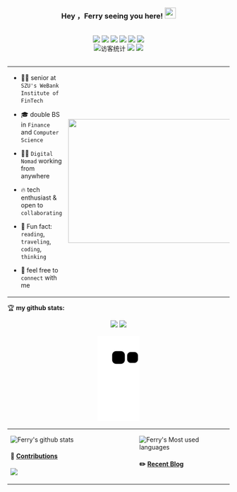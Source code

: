 
<div align="center">
   
### Hey ，Ferry seeing you here! <img src="https://media.giphy.com/media/hvRJCLFzcasrR4ia7z/giphy.gif" width="25px" height="25px"> </div>

<br>
<div align="center">
  <a href="https://ferryxie.com/"><img src= "https://img.shields.io/badge/Ferry's%20Blog-%E4%B8%AA%E4%BA%BA%E7%BD%91%E7%AB%99-ff69b5"></a>
  <a href="https://ferrypage.com/curriculum-vitae/"><img src="https://img.shields.io/badge/CV-%E5%AD%A6%E6%9C%AF%E7%AE%80%E5%8E%86-purple"></a>
  <a href="https://blog.csdn.net/weixin_43209177"><img src="https://img.shields.io/badge/CSDN-%E5%8D%9A%E5%AE%A2-c32136"></a>
  <a href="mailto:i@ferryxie.com"><img src= "https://img.shields.io/badge/Wechat-%E5%BE%AE%E4%BF%A1-brightgreen"></a>
  <a href="mailto:i@ferryxie.com"><img src="https://img.shields.io/badge/%E9%82%AE%E7%AE%B1-i%40ferryxie.com-orange"></a>
  <a href="https://www.linkedin.cn/incareer/in/ACoAACue3tMBaqbKuWt2MLStn8UvL8OLXvWWHz0"><img src="https://img.shields.io/badge/Linkedin-%E9%A2%86%E8%8B%B1-blue"></a>
  <br>
  <img src="https://visitor-badge.glitch.me/badge?page_id=fubostudy.fubostudy&left_color=gray&right_color=blue" alt="访客统计" /> 
  <a href="https://raw.githubusercontent.com/all-smile/nav/master/static/images/buymeacoffee.jpg" target="_blank" style="display: inline-block;"><img src="https://img.shields.io/badge/Donate-Buy%20Me%20A%20Coffee-orange.svg?style=flat-square"></a>
  <a href="https://github.com/fubostudy/"><img src="https://img.shields.io/github/followers/fubostudy?label=follow%20me&style=social"></a>  
</div>
<br>

<table>
<tr>
<td width="58%">
   
- 🧑‍🎓 senior at `SZU's WeBank Institute of FinTech`
   
- 🎓 double BS in `Finance` and `Computer Science`
  
- 👨‍💻 `Digital Nomad` working from anywhere

- 🔥 tech enthusiast & open to `collaborating` 

- 🎣 Fun fact: `reading`, `traveling`, `coding`, `thinking`
   
- 📮 feel free to `connect` with me

</td>
<td width="42%">
<img src="https://github.com/anzhihe/anzhihe/blob/main/.github/workflows/Le%20Petit%20Prince.gif" width="500" height="280">  
</td>
</tr>
</table>

🏆 **my github stats:**
<!-- GitHub数据统计 -->
<div align="center">
  <img height="176px" src="https://github-readme-stats.vercel.app/api?username=fubostudy&hide_title=true&hide_border=true&show_icons=trueline_height=21&text_color=000&icon_color=000&bg_color=0,ea6161,ffc64d,fffc4d,52fa5a&theme=graywhite" />
  <img height="176px" src="https://github-readme-stats.vercel.app/api/top-langs/?username=fubostudy&hide_title=true&hide_border=true&layout=compact&langs_count=6&text_color=000&icon_color=fff&bg_color=0,52fa5a,4dfcff,c64dff&theme=graywhite" />
</div>
<br>

<div align="center"><img src="https://raw.githubusercontent.com/fubostudy/fubostudy/main/assets/github-contribution-grid-snake.svg" ></div>

<table>
<tr>
<td valign="top"  width="58%">
  
  ![Ferry's github stats](https://github-readme-stats.vercel.app/api?username=fubostudy&show_icons=true&locale=en&theme=dark)
  
#### 🐍 [Contributions](https://raw.githubusercontent.com/anzhihe/anzhihe/main/assets/github-contribution-grid-snake.svg)

![](https://raw.githubusercontent.com/anzhihe/anzhihe/main/assets/github-contribution-grid-snake.svg)

</td>
<td valign="top"  width="42%">
  
  ![Ferry's Most used languages](https://github-readme-stats.vercel.app/api/top-langs/?username=fubostudy&layout=compact&hide_border=true&langs_count=10&theme=dark)

#### ✏️ [Recent Blog](https://ferryxie.com)
<!-- BLOG-POST-LIST:START -->
<!-- BLOG-POST-LIST:END -->

<!--START_SECTION:waka-->
<!--END_SECTION:waka-->
   
</td>
</tr>
</table>


